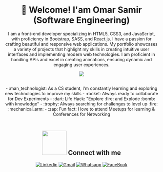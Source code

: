 <h1 align='center'>
👋 Welcome! I'am Omar Samir (Software Engineering)
</h1>

<p align='center'>
 I am a front-end developer specializing in HTML5, CSS3, and JavaScript, with proficiency in Bootstrap, SASS, and React.js. I have a passion for crafting beautiful and responsive web applications. My portfolio showcases a variety of projects that highlight my skills in creating intuitive user interfaces and implementing modern web technologies. I am proficient in handling APIs and excel in creating animations, ensuring dynamic and engaging user experiences.
</p>

<p align="center">
  <a href="https://skillicons.dev">
    <img src="https://skillicons.dev/icons?i=html,css,bootstrap,js,react,sass,materialui,git,github,vscode,gmail,npm,linkedin,c++" />
  </a>
</p>

<br/>

<div align="center">
- :man_technologist: As a CS student, I'm constantly learning and exploring new technologies to improve my skills
- :rocket: Always ready to collaborate for Dev Experiments
- :dart: Life Hack: "Explore :fire: and Explode :bomb: with knowledge"
- :trophy: Always searching for challenges to level up :fire: :mechanical_arm:
- :zap: Fun fact: I love to attend Meetups for learning & Conferences for Networking
</div>

<br/>

<h2 align="center"> <img src='https://raw.githubusercontent.com/ShahriarShafin/ShahriarShafin/main/Assets/handshake.gif' width="80"> Connect with me </h2>

<div align="center">
  
[![Linkedin](https://img.shields.io/badge/LinkedIn-0077B5?style=for-the-badge&logo=linkedin&logoColor=white)](https://www.linkedin.com/in/omar-samir-433565278?utm_source=share&utm_campaign=share_via&utm_content=profile&utm_medium=android_app)
[![Gmail](https://img.shields.io/badge/Gmail-D14836?style=for-the-badge&logo=gmail&logoColor=white)](mailto:omarmokdad2022@gmail.com)
[![Whatsapp](https://img.shields.io/badge/-Whatsapp-075e54?style=for-the-badge&logo=Whatsapp&logoColor=white)](https://api.whatsapp.com/send?phone=+201558849371)
[![FaceBook](https://img.shields.io/badge/Facebook-1877F2?style=for-the-badge&logo=facebook&logoColor=white)](https://www.facebook.com/profile.php?id=100046391707930&mibextid=ZbWKwL)

</div>

<br>

